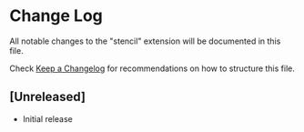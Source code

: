 # Change Log
All notable changes to the "stencil" extension will be documented in this file.

Check [Keep a Changelog](http://keepachangelog.com/) for recommendations on how to structure this file.

## [Unreleased]
- Initial release